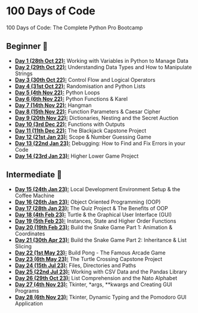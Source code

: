 # 100 Days of Code
100 Days of Code: The Complete Python Pro Bootcamp

## Beginner 🐻
* **[Day 1 (28th Oct 22):](https://github.com/beatricekay/100-Days-of-Code/tree/main/day01)** Working with Variables in Python to Manage Data
* **[Day 2 (29th Oct 22):](https://github.com/beatricekay/100-Days-of-Code/tree/main/day02)** Understanding Data Types and How to Manipulate Strings
* **[Day 3 (30th Oct 22):](https://github.com/beatricekay/100-Days-of-Code/tree/main/day03)** Control Flow and Logical Operators
* **[Day 4 (31st Oct 22):](https://github.com/beatricekay/100-Days-of-Code/tree/main/day04)** Randomisation and Python Lists
* **[Day 5 (4th Nov 22):](https://github.com/beatricekay/100-Days-of-Code/tree/main/day05)** Python Loops
* **[Day 6 (6th Nov 22):](https://github.com/beatricekay/100-Days-of-Code/tree/main/day06)** Python Functions & Karel
* **[Day 7 (14th Nov 22):](https://github.com/beatricekay/100-Days-of-Code/tree/main/day07)** Hangman
* **[Day 8 (15th Nov 22):](https://github.com/beatricekay/100-Days-of-Code/tree/main/day08)** Function Parameters & Caesar Cipher
* **[Day 9 (20th Nov 22):](https://github.com/beatricekay/100-Days-of-Code/tree/main/day09)** Dictionaries, Nesting and the Secret Auction
* **[Day 10 (3rd Dec 22):](https://github.com/beatricekay/100-Days-of-Code/tree/main/day10)** Functions with Outputs
* **[Day 11 (11th Dec 22):](https://github.com/beatricekay/100-Days-of-Code/tree/main/day11)** The Blackjack Capstone Project
* **[Day 12 (21st Jan 23):](https://github.com/beatricekay/100-Days-of-Code/tree/main/day12)** Scope & Number Guessing Game
* **[Day 13 (22nd Jan 23):](https://github.com/beatricekay/100-Days-of-Code/tree/main/day13)** Debugging: How to Find and Fix Errors in your Code
* **[Day 14 (23rd Jan 23):](https://github.com/beatricekay/100-Days-of-Code/tree/main/day14)** Higher Lower Game Project

## Intermediate 🐯
* **[Day 15 (24th Jan 23):](https://github.com/beatricekay/100-Days-of-Code/tree/main/day15)** Local Development Environment Setup & the Coffee Machine
* **[Day 16 (26th Jan 23):](https://github.com/beatricekay/100-Days-of-Code/tree/main/day16)** Object Oriented Programming (OOP)
* **[Day 17 (28th Jan 23):](https://github.com/beatricekay/100-Days-of-Code/tree/main/day17)** The Quiz Project & The Benefits of OOP
* **[Day 18 (4th Feb 23):](https://github.com/beatricekay/100-Days-of-Code/tree/main/day18)** Turtle & the Graphical User Interface (GUI)
* **[Day 19 (5th Feb 23):](https://github.com/beatricekay/100-Days-of-Code/tree/main/day19)** Instances, State and Higher Order Functions
* **[Day 20 (19th Feb 23):](https://github.com/beatricekay/100-Days-of-Code/tree/main/day20)** Build the Snake Game Part 1: Animation & Coordinates
* **[Day 21 (30th Apr 23):](https://github.com/beatricekay/100-Days-of-Code/tree/main/day21)** Build the Snake Game Part 2: Inheritance & List Slicing
* **[Day 22 (1st May 23):](https://github.com/beatricekay/100-Days-of-Code/tree/main/day22)** Build Pong - The Famous Arcade Game
* **[Day 23 (6th May 23):](https://github.com/beatricekay/100-Days-of-Code/tree/main/day23)** The Turtle Crossing Capstone Project
* **[Day 24 (15th Jul 23):](https://github.com/beatricekay/100-Days-of-Code/tree/main/day24)** Files, Directories and Paths
* **[Day 25 (22nd Jul 23):](https://github.com/beatricekay/100-Days-of-Code/tree/main/day25)** Working with CSV Data and the Pandas Library
* **[Day 26 (29th Oct 23):](https://github.com/beatricekay/100-Days-of-Code/tree/main/day26)** List Comprehension and the Nato Alphabet
* **[Day 27 (4th Nov 23):](https://github.com/beatricekay/100-Days-of-Code/tree/main/day27)** Tkinter, *args, **kwargs and Creating GUI Programs
* **[Day 28 (6th Nov 23):](https://github.com/beatricekay/100-Days-of-Code/tree/main/day28)** Tkinter, Dynamic Typing and the Pomodoro GUI Application
